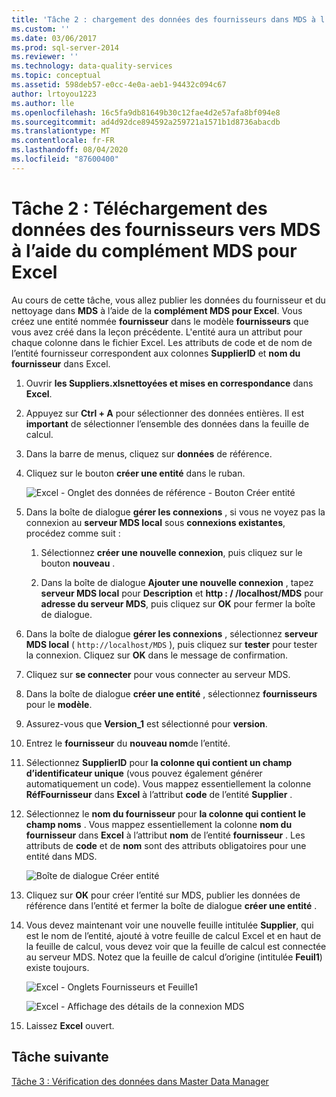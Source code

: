 ```yaml
---
title: 'Tâche 2 : chargement des données des fournisseurs dans MDS à l’aide de Complément MDS pour Excel | Microsoft Docs'
ms.custom: ''
ms.date: 03/06/2017
ms.prod: sql-server-2014
ms.reviewer: ''
ms.technology: data-quality-services
ms.topic: conceptual
ms.assetid: 598deb57-e0cc-4e0a-aeb1-94432c094c67
author: lrtoyou1223
ms.author: lle
ms.openlocfilehash: 16c5fa9db81649b30c12fae4d2e57afa8bf094e8
ms.sourcegitcommit: ad4d92dce894592a259721a1571b1d8736abacdb
ms.translationtype: MT
ms.contentlocale: fr-FR
ms.lasthandoff: 08/04/2020
ms.locfileid: "87600400"
---
```

# <a name="task-2-uploading-supplier-data-to-mds-using-mds-add-in-for-excel"></a>Tâche 2 : Téléchargement des données des fournisseurs vers MDS à l’aide du complément MDS pour Excel
  Au cours de cette tâche, vous allez publier les données du fournisseur et du nettoyage dans **MDS** à l’aide de la **complément MDS pour Excel**. Vous créez une entité nommée **fournisseur** dans le modèle **fournisseurs** que vous avez créé dans la leçon précédente. L'entité aura un attribut pour chaque colonne dans le fichier Excel. Les attributs de code et de nom de l’entité fournisseur correspondent aux colonnes **SupplierID** et **nom du fournisseur** dans Excel.  
  
1.  Ouvrir **les Suppliers.xlsnettoyées et mises en correspondance** dans **Excel**.  
  
2.  Appuyez sur **Ctrl + A** pour sélectionner des données entières. Il est **important** de sélectionner l’ensemble des données dans la feuille de calcul.  
  
3.  Dans la barre de menus, cliquez sur **données** de référence.  
  
4.  Cliquez sur le bouton **créer une entité** dans le ruban.  
  
     ![Excel - Onglet des données de référence - Bouton Créer entité](../../2014/tutorials/media/et-ulingsdtomdsusingmdsaddinforexcel-01.jpg "Excel - Onglet des données de référence - Bouton Créer entité")  
  
5.  Dans la boîte de dialogue **gérer les connexions** , si vous ne voyez pas la connexion au **serveur MDS local** sous **connexions existantes**, procédez comme suit :  
  
    1.  Sélectionnez **créer une nouvelle connexion**, puis cliquez sur le bouton **nouveau** .  
  
    2.  Dans la boîte de dialogue **Ajouter une nouvelle connexion** , tapez **serveur MDS local** pour **Description** et **http : \/ /localhost/MDS** pour **adresse du serveur MDS**, puis cliquez sur **OK** pour fermer la boîte de dialogue.  
  
6.  Dans la boîte de dialogue **gérer les connexions** , sélectionnez **serveur MDS local** ( `http://localhost/MDS` ), puis cliquez sur **tester** pour tester la connexion. Cliquez sur **OK** dans le message de confirmation.  
  
7.  Cliquez sur **se connecter** pour vous connecter au serveur MDS.  
  
8.  Dans la boîte de dialogue **créer une entité** , sélectionnez **fournisseurs** pour le **modèle**.  
  
9. Assurez-vous que **Version_1** est sélectionné pour **version**.  
  
10. Entrez le **fournisseur** du **nouveau nom**de l’entité.  
  
11. Sélectionnez **SupplierID** pour **la colonne qui contient un champ d’identificateur unique** (vous pouvez également générer automatiquement un code). Vous mappez essentiellement la colonne **RéfFournisseur** dans **Excel** à l’attribut **code** de l’entité **Supplier** .  
  
12. Sélectionnez le **nom du fournisseur** pour **la colonne qui contient le champ noms** . Vous mappez essentiellement la colonne **nom du fournisseur** dans **Excel** à l’attribut **nom** de l’entité **fournisseur** . Les attributs de **code** et de **nom** sont des attributs obligatoires pour une entité dans MDS.  
  
     ![Boîte de dialogue Créer entité](../../2014/tutorials/media/et-ulingsdtomdsusingmdsaddinforexcel-02.jpg "Boîte de dialogue Créer entité")  
  
13. Cliquez sur **OK** pour créer l’entité sur MDS, publier les données de référence dans l’entité et fermer la boîte de dialogue **créer une entité** .  
  
14. Vous devez maintenant voir une nouvelle feuille intitulée **Supplier**, qui est le nom de l’entité, ajouté à votre feuille de calcul Excel et en haut de la feuille de calcul, vous devez voir que la feuille de calcul est connectée au serveur MDS. Notez que la feuille de calcul d’origine (intitulée **Feuil1**) existe toujours.  
  
     ![Excel - Onglets Fournisseurs et Feuille1](../../2014/tutorials/media/et-ulingsdtomdsusingmdsaddinforexcel-03.jpg "Excel - Onglets Fournisseurs et Feuille1")  
  
     ![Excel - Affichage des détails de la connexion MDS](../../2014/tutorials/media/et-ulingsdtomdsusingmdsaddinforexcel-04.jpg "Excel - Affichage des détails de la connexion MDS")  
  
15. Laissez **Excel** ouvert.  
  
## <a name="next-task"></a>Tâche suivante  
 [Tâche 3 : Vérification des données dans Master Data Manager](../../2014/tutorials/task-3-verifying-the-data-in-master-data-manager.md)  
  
  
